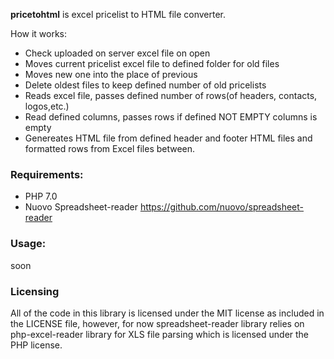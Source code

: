 **pricetohtml** is excel pricelist to HTML file converter.

How it works:
 * Check uploaded on server excel file on open
 * Moves current pricelist excel file to defined folder for old files
 * Moves new one into the place of previous
 * Delete oldest files to keep defined number of old pricelists
 * Reads excel file, passes defined number of rows(of headers, contacts, logos,etc.)
 * Read defined columns, passes rows if defined NOT EMPTY columns is empty
 * Genereates HTML file from defined header and footer HTML files and formatted rows from Excel files between.

### Requirements:
 * PHP 7.0
 * Nuovo Spreadsheet-reader https://github.com/nuovo/spreadsheet-reader
 
 
 ### Usage:
   soon

 ### Licensing
 All of the code in this library is licensed under the MIT license as included in the LICENSE file, however, for now spreadsheet-reader library
relies on php-excel-reader library for XLS file parsing which is licensed under the PHP license.
